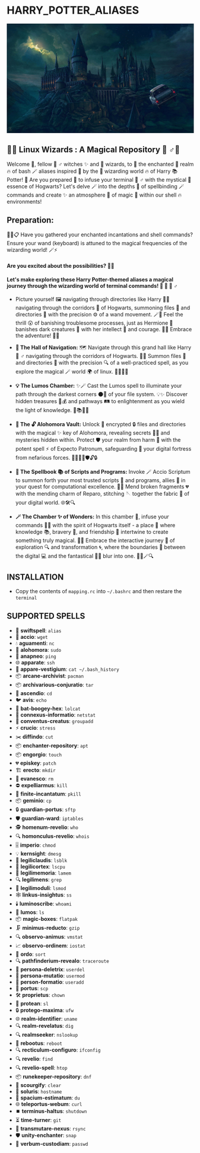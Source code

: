 # HARRY_POTTER_ALIASES

![](ZZZ/ZZZ.jpg)

## 🔮✨ Linux Wizards : A Magical Repository 🧙 ♂️📜

Welcome 🔮, fellow 🧙 ♂️  witches ✨ and 🌟 wizards, to 📜 the enchanted 🧹 realm 🔥 of bash 🪄 aliases inspired 🌌 by the 🏰 wizarding world 🔥 of Harry 📚 Potter! 🌟 Are you prepared 🔮 to infuse your terminal 🧙 ♂️ with the mystical 🌟 essence of Hogwarts? Let's delve 🪄 into the depths 🌌 of spellbinding 🪄 commands and create ✨ an atmosphere 🌌 of magic 🌟 within our shell 🔥 environments!

## Preparation:
📜🔧📋 Have you gathered your enchanted incantations and shell commands? Ensure your wand (keyboard) is attuned to the magical frequencies of the wizarding world! 🪄⚡

#### Are you excited about the possibilities? 🚀🔮

#### Let's make exploring these Harry Potter-themed aliases a magical journey through the wizarding world of terminal commands! 🌟 🔮 🧙 ♂️

* Picture yourself 🖼️ navigating through directories like Harry 🧑‍🦰 navigating through the corridors 🏰 of Hogwarts, summoning files 📂 and directories 📁 with the precision ⚙️ of a wand movement. 🪄🌌 Feel the thrill 😲 of banishing troublesome processes, just as Hermione 🧙 banishes dark creatures 🦇 with her intellect 🧠 and courage. 💪🌟 Embrace the adventure! 🚀🔮

* **🏰 The Hall of Navigation:** 🗺️ Navigate through this grand hall like Harry 🧙 ♂️  navigating through the corridors of Hogwarts. 🌌✨ Summon files 📂 and directories 📁 with the precision 🔍 of a well-practiced spell, as you explore the magical 🪄 world 🌍 of linux. 🧳✨🔮🌟

* **💡 The Lumos Chamber:** ✨🪄 Cast the Lumos spell to illuminate your path through the darkest corners 🌑🔦 of your file system. 💡✨ Discover hidden treasures 💎💰 and pathways 🛤️ to enlightenment as you wield the light of knowledge. 🌟📚🔮🌠

* **🔑 The 🔓 Alohomora Vault:** Unlock 🔑 encrypted 🔒 files and directories with the magical ✨ key of Alohomora, revealing secrets 🕵️‍♂️ and mysteries hidden within. Protect 🛡️ your realm from harm 🚫 with the potent spell ⚡ of Expecto Patronum, safeguarding 🔐 your digital fortress from nefarious forces. 🚨✨🔮🌟🛡️🔓🔒

* **📘 The Spellbook 📚 of Scripts and Programs:** Invoke 🪄 Accio Scriptum to summon forth your most trusted scripts 📜 and programs, allies 💪 in your quest for computational excellence. 🚀✨ Mend broken fragments 💔 with the mending charm of Reparo, stitching 🪡 together the fabric 🧵 of your digital world. 🌐🛠️🔍

* **🪄 The Chamber ✨ of Wonders:** In this chamber 🏰, infuse your commands 🧙‍♂️ with the spirit of Hogwarts itself - a place 🌟 where knowledge 📚, bravery 🦁, and friendship 🤝 intertwine to create something truly magical. 🎩✨ Embrace the interactive journey 🚀 of exploration 🔍 and transformation 🌀, where the boundaries 🌈 between the digital 💻 and the fantastical 🧙‍♂️ blur into one. 🔮🌟🪄🔍

## INSTALLATION
* Copy the contents of `mapping.rc` into `~/.bashrc` and then restare the `terminal`

## SUPPORTED SPELLS
- 🔮 **swiftspell**: `alias`
- 🔑 **accio**: `wget`
- 💧 **aguamenti**: `nc`
- 🚪 **alohomora**: `sudo`
- 🫣 **anapneo**: `ping`
- 🌐 **apparate**: `ssh`
- 📜 **appare-vestigium**: `cat ~/.bash_history`
- 📦 **arcane-archivist**: `pacman`
- 📦 **archivarious-conjuratio**: `tar`
- 🔼 **ascendio**: `cd`
- 🐦 **avis**: `echo`
- 🦇 **bat-boogey-hex**: `lolcat`
- 🔗 **connexus-informatio**: `netstat`
- 🤝 **conventus-creatus**: `groupadd`
- ⚡ **crucio**: `stress`
- ✂️  **diffindo**: `cut`
- 📦 **enchanter-repository**: `apt`
- 📦 **engorgio**: `touch`
- 💔 **episkey**: `patch`
- 🏗️ **erecto**: `mkdir`
- 🌌 **evanesco**: `rm`
- ⛔ **expelliarmus**: `kill`
- 🚫 **finite-incantatum**: `pkill`
- 📦 **geminio**: `cp`
- 🔒 **guardian-portus**: `sftp`
- 🛡️ **guardian-ward**: `iptables`
- 🕵️ **homenum-revelio**: `who`
- 🔍 **homonculus-revelio**: `whois`
- 🎚️ **imperio**: `chmod`
- 💡 **kernsight**: `dmesg`
- 🔗 **legiliclaudis**: `lsblk`
- 🧠 **legilicortex**: `lscpu`
- 💾 **legilimemoria**: `lamem`
- 🔍 **legilimens**: `grep`
- 🧩 **legilimoduli**: `lsmod`
- 🕸️ **linkus-insightus**: `ss`
- 🕯️ **luminoscribe**: `whoami`
- 🔦 **lumos**: `ls`
- 📦 **magic-boxes**: `flatpak`
- 🗜️ **minimus-reducto**: `gzip`
- 🔍 **observo-animus**: `vmstat`
- 📈 **observo-ordinem**: `iostat`
- 🔢 **ordo**: `sort`
- 🔍 **pathfinderium-revealo**: `traceroute`
- 🚫 **persona-deletrix**: `userdel`
- 🔁 **persona-mutatio**: `usermod`
- 👤 **person-formatio**: `useradd`
- 🔗 **portus**: `scp`
- 🛠️ **proprietus**: `chown`
- 🐍 **protean**: `sl`
- 🔒 **protego-maxima**: `ufw`
- 🌐 **realm-identifier**: `uname`
- 🔍 **realm-revelatus**: `dig`
- 🔍 **realmseeker**: `nslookup`
- 🔌 **rebootus**: `reboot`
- 🔍 **recticulum-configuro**: `ifconfig`
- 🔍 **revelio**: `find`
- 🔍 **revelio-spell**: `htop`
- 📦 **runekeeper-repository**: `dnf`
- 🧹 **scourgify**: `clear`
- 🏰 **soluris**: `hostname`
- 📏 **spacium-estimatum**: `du`
- 🌐 **teleportus-webum**: `curl`
- ⏹️  **terminus-haltus**: `shutdown`
- ⏳ **time-turner**: `git`
- 🔄 **transmutare-nexus**: `rsync`
- 🛡️ **unity-enchanter**: `snap`
- 🔐 **verbum-custodiam**: `passwd`

